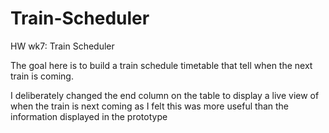 # Train-Scheduler
HW wk7: Train Scheduler

The goal here is to build a train schedule timetable that tell when the next train is coming. 

I deliberately changed the end column on the table to display a live view of when the train is next coming as I felt this was more useful than the information displayed in the prototype
